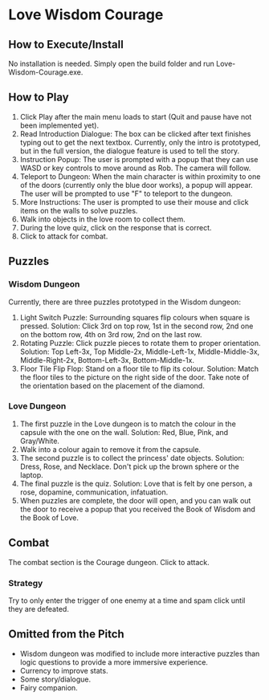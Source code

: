# Love Wisdom Courage

## How to Execute/Install

No installation is needed. Simply open the build folder and run Love-Wisdom-Courage.exe.

## How to Play

1. Click Play after the main menu loads to start (Quit and pause have not been implemented yet).
2. Read Introduction Dialogue: The box can be clicked after text finishes typing out to get the next textbox. Currently, only the intro is prototyped, but in the full version, the dialogue feature is used to tell the story.
3. Instruction Popup: The user is prompted with a popup that they can use WASD or key controls to move around as Rob. The camera will follow.
4. Teleport to Dungeon: When the main character is within proximity to one of the doors (currently only the blue door works), a popup will appear. The user will be prompted to use "F" to teleport to the dungeon.
5. More Instructions: The user is prompted to use their mouse and click items on the walls to solve puzzles.
6. Walk into objects in the love room to collect them.
7. During the love quiz, click on the response that is correct.
8. Click to attack for combat.

## Puzzles

### Wisdom Dungeon

Currently, there are three puzzles prototyped in the Wisdom dungeon:

1. Light Switch Puzzle: Surrounding squares flip colours when square is pressed. Solution: Click 3rd on top row, 1st in the second row, 2nd one on the bottom row, 4th on 3rd row, 2nd on the last row.
2. Rotating Puzzle: Click puzzle pieces to rotate them to proper orientation. Solution: Top Left-3x, Top Middle-2x, Middle-Left-1x, Middle-Middle-3x, Middle-Right-2x, Bottom-Left-3x, Bottom-Middle-1x.
3. Floor Tile Flip Flop: Stand on a floor tile to flip its colour. Solution: Match the floor tiles to the picture on the right side of the door. Take note of the orientation based on the placement of the diamond.

### Love Dungeon

1. The first puzzle in the Love dungeon is to match the colour in the capsule with the one on the wall. Solution: Red, Blue, Pink, and Gray/White.
2. Walk into a colour again to remove it from the capsule.
3. The second puzzle is to collect the princess' date objects. Solution: Dress, Rose, and Necklace. Don't pick up the brown sphere or the laptop.
4. The final puzzle is the quiz. Solution: Love that is felt by one person, a rose, dopamine, communication, infatuation.
5. When puzzles are complete, the door will open, and you can walk out the door to receive a popup that you received the Book of Wisdom and the Book of Love.

## Combat

The combat section is the Courage dungeon. Click to attack.

### Strategy

Try to only enter the trigger of one enemy at a time and spam click until they are defeated.

## Omitted from the Pitch

- Wisdom dungeon was modified to include more interactive puzzles than logic questions to provide a more immersive experience.
- Currency to improve stats.
- Some story/dialogue.
- Fairy companion.
